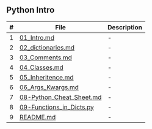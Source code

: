 ## Python Intro

| #   | File                                                 | Description |
| --- | ---------------------------------------------------- | ----------- |
| 1   | [01_Intro.md](01_Intro.md)                           | -           |
| 2   | [02_dictionaries.md](02_dictionaries.md)             | -           |
| 3   | [03_Comments.md](03_Comments.md)                     | -           |
| 4   | [04_Classes.md](04_Classes.md)                       | -           |
| 5   | [05_Inheritence.md](05_Inheritence.md)               | -           |
| 6   | [06_Args_Kwargs.md](06_Args_Kwargs.md)               | -           |
| 7   | [08-Python_Cheat_Sheet.md](08-Python_Cheat_Sheet.md) | -           |
| 8   | [09-Functions_in_Dicts.py](09-Functions_in_Dicts.py) | -           |
| 9   | [README.md](README.md)                               | -           |